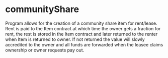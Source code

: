 # communityShare

Program allows for the creation of a community share item for rent/lease. Rent is paid to the Item contract at 
which time the owner gets a fraction for rent, the rest is stored in the Item contract and later returned
to the renter when Item is returned to owner. If not returned the value will slowly accredited to 
the owner and all funds are forwarded when the leasee claims ownership or owner requests pay out.